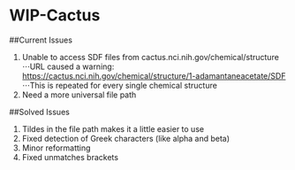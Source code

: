 # WIP-Cactus
##Current Issues
1. Unable to access SDF files from cactus.nci.nih.gov/chemical/structure
⋅⋅⋅URL caused a warning: https://cactus.nci.nih.gov/chemical/structure/1-adamantaneacetate/SDF
⋅⋅⋅This is repeated for every single chemical structure
2. Need a more universal file path

##Solved Issues
1. Tildes in the file path makes it a little easier to use
2. Fixed detection of Greek characters (like alpha and beta)
3. Minor reformatting
4. Fixed unmatches brackets
